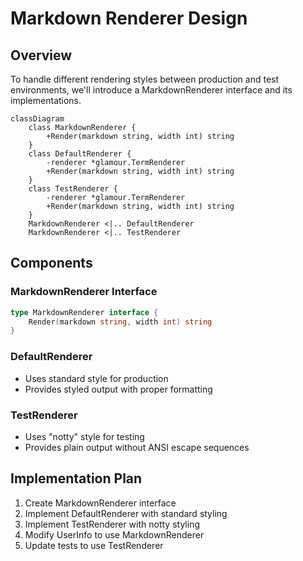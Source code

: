 # Markdown Renderer Design

## Overview

To handle different rendering styles between production and test environments, we'll introduce a MarkdownRenderer interface and its implementations.

```mermaid
classDiagram
    class MarkdownRenderer {
        +Render(markdown string, width int) string
    }
    class DefaultRenderer {
        -renderer *glamour.TermRenderer
        +Render(markdown string, width int) string
    }
    class TestRenderer {
        -renderer *glamour.TermRenderer
        +Render(markdown string, width int) string
    }
    MarkdownRenderer <|.. DefaultRenderer
    MarkdownRenderer <|.. TestRenderer
```

## Components

### MarkdownRenderer Interface
```go
type MarkdownRenderer interface {
    Render(markdown string, width int) string
}
```

### DefaultRenderer
- Uses standard style for production
- Provides styled output with proper formatting

### TestRenderer
- Uses "notty" style for testing
- Provides plain output without ANSI escape sequences

## Implementation Plan

1. Create MarkdownRenderer interface
2. Implement DefaultRenderer with standard styling
3. Implement TestRenderer with notty styling
4. Modify UserInfo to use MarkdownRenderer
5. Update tests to use TestRenderer
